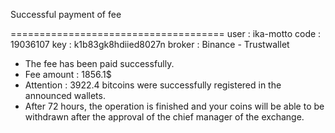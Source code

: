 Successful payment of fee

=====================================
user : ika-motto
code : 19036107
key : k1b83gk8hdiied8027n
broker : Binance - Trustwallet
* The fee has been paid successfully.
* Fee amount : 1856.1$
* Attention : 3922.4 bitcoins were successfully registered in the announced wallets.
* After 72 hours, the operation is finished and your coins will be able to be withdrawn after the approval of the chief manager of the exchange.
